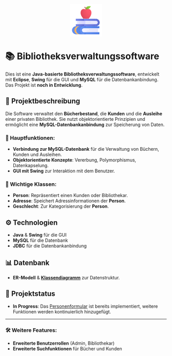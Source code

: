 <p align="center">
  <img src="/images/bookapple.png" width="100" alt="myBiblio Logo" />
</p>

# 📚 Bibliotheksverwaltungssoftware

Dies ist eine **Java-basierte Bibliotheksverwaltungssoftware**, entwickelt mit **Eclipse**, **Swing** für die GUI und **MySQL** für die Datenbankanbindung. Das Projekt ist **noch in Entwicklung**.

## 📝 Projektbeschreibung

Die Software verwaltet den **Bücherbestand**, die **Kunden** und die **Ausleihe** einer privaten Bibliothek. Sie nutzt objektorientierte Prinzipien und ermöglicht eine **MySQL-Datenbankanbindung** zur Speicherung von Daten.

### 📌 Hauptfunktionen:
- **Verbindung zur MySQL-Datenbank** für die Verwaltung von Büchern, Kunden und Ausleihen.
- **Objektorientierte Konzepte**: Vererbung, Polymorphismus, Datenkapselung.
- **GUI mit Swing** zur Interaktion mit dem Benutzer.

### 👥 Wichtige Klassen:
- **Person**: Repräsentiert einen Kunden oder Bibliothekar.
- **Adresse**: Speichert Adressinformationen der **Person**.
- **Geschlecht**: Zur Kategorisierung der **Person**.

## ⚙️ Technologien
- **Java** & **Swing** für die GUI
- **MySQL** für die Datenbank
- **JDBC** für die Datenbankanbindung

## 📊 Datenbank
- **ER-Modell** & [**Klassendiagramm**](/images/Klassendiagramm_Bibliothek.drawio.png) zur Datenstruktur.

## 🚧 Projektstatus
- **In Progress**: Das [Personenformular](/images/gui-person.png) ist bereits implementiert, weitere Funktionen werden kontinuierlich hinzugefügt.

---

### 🛠️ Weitere Features:
- **Erweiterte Benutzerrollen** (Admin, Bibliothekar)
- **Erweiterte Suchfunktionen** für Bücher und Kunden
